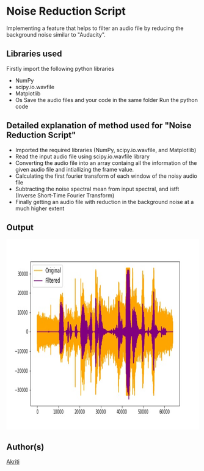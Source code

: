 # Noise Reduction Script
Implementing a feature that helps to filter an audio file by reducing the background noise similar to "Audacity".

## Libraries used
Firstly import the following python libraries 
* NumPy
* scipy.io.wavfile
* Matplotlib
* Os
Save the audio files and your code in the same folder
Run the python code

## Detailed explanation of method used for "Noise Reduction Script" 
* Imported the required libraries (NumPy, scipy.io.wavfile, and Matplotlib)
* Read the input audio file using scipy.io.wavfile library
* Converting the audio file into an array containg all the information of the given audio file and intiallizing the frame value.
* Calculating the first fourier transform of each window of the noisy audio file 
* Subtracting the noise spectral mean from input spectral, and istft (Inverse Short-Time Fourier Transform)
* Finally getting an audio file with reduction in the background noise at a much higher extent

## Output
<img src="Graph/test_noise.wav(Spectral Subtraction graph).jpg" height="500px">

## Author(s)
[Akriti](https://github.com/A-kriti)

